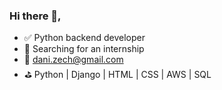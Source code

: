 ### Hi there 👋, 

- ✅ Python backend developer
- 💚 Searching for an internship  
- 🔫 dani.zech@gmail.com 
- ⛳ Python | Django | HTML | CSS | AWS | SQL 
